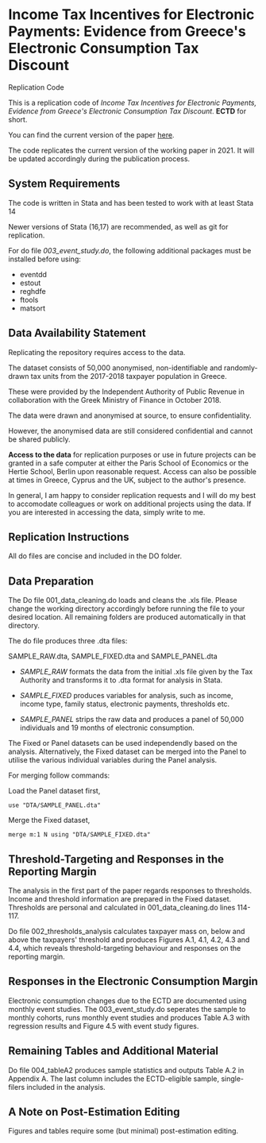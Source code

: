 # Income Tax Incentives for Electronic Payments: Evidence from Greece's Electronic Consumption Tax Discount

Replication Code

This is a replication code of *Income Tax Incentives for Electronic Payments,
Evidence from Greece's Electronic Consumption Tax Discount*. **ECTD** for short.

You can find the current version of the paper [here](https://panosni.github.io/publication/ectd/ECTD.pdf).

The code replicates the current version of the working paper in 2021. It will be
updated accordingly during the publication process.


## System Requirements

The code is written in Stata and has been tested to work with at least Stata 14

Newer versions of Stata (16,17) are recommended, as well as git for replication.

For do file *003_event_study.do*, the following additional packages must be
installed before using:

* eventdd
* estout
* reghdfe
* ftools
* matsort


## Data Availability Statement

Replicating the repository requires access to the data.

The dataset consists of 50,000 anonymised, non-identifiable and randomly-drawn
tax units from the 2017-2018 taxpayer population in Greece.

These were provided by the Independent Authority of Public Revenue in
collaboration with the Greek Ministry of Finance in October 2018.

The data were drawn and anonymised at source, to ensure confidentiality.

However, the anonymised data are still considered confidential and cannot be
shared publicly.

**Access to the data** for replication purposes or use in future projects can be
granted in a safe computer at either the Paris School of Economics or the Hertie
School, Berlin upon reasonable request. Access can also be possible at times in
Greece, Cyprus and the UK, subject to the author's presence.

In general, I am happy to consider replication requests and I will do my best to
accomodate colleagues or work on additional projects using the data. If you are
interested in accessing the data, simply write to me.

## Replication Instructions

All do files are concise and included in the DO folder.

## Data Preparation

The Do file 001_data_cleaning.do loads and cleans the .xls file. Please change
the working directory accordingly before running the file to your desired
location. All remaining folders are produced automatically in that directory.

The do file produces three .dta files:

SAMPLE_RAW.dta, SAMPLE_FIXED.dta and SAMPLE_PANEL.dta

* _SAMPLE_RAW_ formats the data from the initial .xls file given by the Tax
Authority and transforms it to .dta format for analysis in Stata.

* _SAMPLE_FIXED_ produces variables for analysis, such as income, income type,
family status, electronic payments, thresholds etc.

* _SAMPLE_PANEL_ strips the raw data and produces a panel of 50,000 individuals
and 19 months of electronic consumption.

The Fixed or Panel datasets can be used independendly based on the analysis.
Alternatively, the Fixed dataset can be merged into the Panel to utilise the
various individual variables during the Panel analysis.

For merging follow commands:

Load the Panel dataset first,

    use "DTA/SAMPLE_PANEL.dta"

Merge the Fixed dataset,

    merge m:1 N using "DTA/SAMPLE_FIXED.dta"


## Threshold-Targeting and Responses in the Reporting Margin

The analysis in the first part of the paper regards responses to thresholds.
Income and threshold information are prepared in the Fixed dataset.
Thresholds are personal and calculated in 001_data_cleaning.do lines 114-117.

Do file 002_thresholds_analysis calculates taxpayer mass on, below and above
the taxpayers' threshold and produces Figures A.1, 4.1, 4.2, 4.3 and 4.4, which
reveals threshold-targeting behaviour and responses on the reporting margin.

## Responses in the Electronic Consumption Margin

Electronic consumption changes due to the ECTD are documented using monthly
event studies. The 003_event_study.do seperates the sample to monthly cohorts,
runs monthly event studies and produces Table A.3 with regression results and
Figure 4.5 with event study figures.

## Remaining Tables and Additional Material

Do file 004_tableA2 produces sample statistics and outputs Table A.2 in
Appendix A. The last column includes the ECTD-eligible sample, single-filers
included in the analysis.

## A Note on Post-Estimation Editing

Figures and tables require some (but minimal) post-estimation editing.
